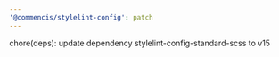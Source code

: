 ```yaml
---
'@commencis/stylelint-config': patch
---
```


chore(deps): update dependency stylelint-config-standard-scss to v15
